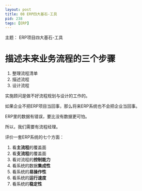 ```yaml
---
layout: post
title: 08 ERP四大基石-工具
pid: 238
tags: [ERP]
---
```

主题： ERP项目四大基石-工具

# 描述未来业务流程的三个步骤

1. 整理流程清单
2. 描述流程
3. 设计流程

实施顾问是做不好流程规划与设计的工作的。

如果企业不把ERP项目当回事，那么将来ERP系统也不会把企业当回事。

ERP里的数据有错误，要比没有数据更可怕。

所以，我们需要有流程经理。

评价一套ERP系统的七个方面：

1. 看**主流程**的覆盖面
2. 看**支流程**的覆盖面
3. 看对流程的**控制能力**
4. 看系统的数据**集成性**
5. 看系统的**易操作性**
6. 看系统的**运行速度**
7. 看系统的**稳定性**
